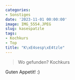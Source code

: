 ```yaml
---
categories:
- Sonstiges
date: '2023-11-01 00:00:00'
image: IMG_5554.JPEG
slug: kasespatzle
tags:
- Kochkurs
- Top
title: "K\xE4sesp\xE4tzle"
---
```



> Wo gefunden? Kochkurs

Guten Appetit! :)